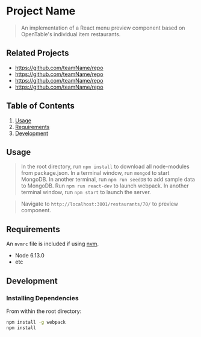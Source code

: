 # Project Name

> An implementation of a React menu preview component based on OpenTable's individual item restaurants.


## Related Projects

  - https://github.com/teamName/repo
  - https://github.com/teamName/repo
  - https://github.com/teamName/repo
  - https://github.com/teamName/repo

## Table of Contents

1. [Usage](#Usage)
1. [Requirements](#requirements)
1. [Development](#development)

## Usage

> In the root directory, run `npm install` to download all node-modules from package.json.
> In a terminal window, run `mongod` to start MongoDB. 
> In another terminal, run `npm run seedDB` to add sample data to MongoDB.
> Run `npm run react-dev` to launch webpack.
> In another terminal window, run `npm start` to launch the server.

> Navigate to `http://localhost:3001/restaurants/70/` to preview component.

## Requirements

An `nvmrc` file is included if using [nvm](https://github.com/creationix/nvm).

- Node 6.13.0
- etc

## Development

### Installing Dependencies

From within the root directory:

```sh
npm install -g webpack
npm install
```


